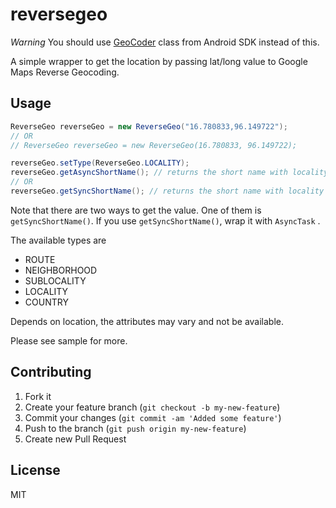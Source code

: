 # reversegeo

*Warning* You should use [GeoCoder](http://developer.android.com/reference/android/location/Geocoder.html) class from Android SDK instead of this.

A simple wrapper to get the location by passing lat/long value to Google Maps Reverse Geocoding.

## Usage

```java
ReverseGeo reverseGeo = new ReverseGeo("16.780833,96.149722");
// OR
// ReverseGeo reverseGeo = new ReverseGeo(16.780833, 96.149722);

reverseGeo.setType(ReverseGeo.LOCALITY);
reverseGeo.getAsyncShortName(); // returns the short name with locality type
// OR
reverseGeo.getSyncShortName(); // returns the short name with locality type
```

Note that there are two ways to get the value. One of them is `getSyncShortName()`.
If you use `getSyncShortName()`, wrap it with `AsyncTask` .

The available types are
* ROUTE
* NEIGHBORHOOD
* SUBLOCALITY
* LOCALITY
* COUNTRY

Depends on location, the attributes may vary and not be available.

Please see sample for more.

Contributing
------------

 1. Fork it
 2. Create your feature branch (`git checkout -b my-new-feature`)
 3. Commit your changes (`git commit -am 'Added some feature'`)
 4. Push to the branch (`git push origin my-new-feature`)
 5. Create new Pull Request

License
--------

MIT

